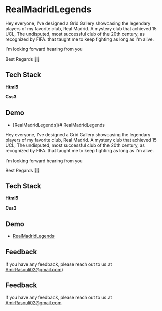 # RealMadridLegends

Hey everyone, I've designed a Grid Gallery showcasing the legendary players of my favorite club, Real Madrid. A mystery club that achieved 15 UCL, The undisputed, most successful club of the 20th century, as recognized by FIFA. that taught me to keep fighting as long as I'm alive.

I'm looking forward hearing from you

Best Regards 🙌🏼
## Tech Stack

**Html5**

**Css3**


## Demo

- [RealMadridLegends](# RealMadridLegends

Hey everyone, I've designed a Grid Gallery showcasing the legendary players of my favorite club, Real Madrid. A mystery club that achieved 15 UCL, The undisputed, most successful club of the 20th century, as recognized by FIFA. that taught me to keep fighting as long as I'm alive.

I'm looking forward hearing from you

Best Regards 🙌🏼
## Tech Stack

**Html5**

**Css3**


## Demo

- [RealMadridLegends](https://amirrasouli-web.github.io/Project02-GridGallery/)

## Feedback

If you have any feedback, please reach out to us at AmirRasouli02@gmail.com)

## Feedback

If you have any feedback, please reach out to us at AmirRasouli02@gmail.com
